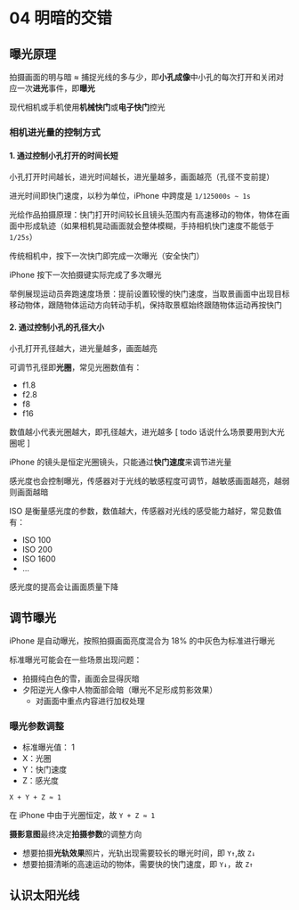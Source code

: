# 04 明暗的交错

## 曝光原理

拍摄画面的明与暗 ≈ 捕捉光线的多与少，即**小孔成像**中小孔的每次打开和关闭对应一次**进光**事件，即**曝光**

现代相机或手机使用**机械快门**或**电子快门**控光

### 相机进光量的控制方式

#### 1. 通过控制小孔打开的时间长短

小孔打开时间越长，进光时间越长，进光量越多，画面越亮（孔径不变前提）

进光时间即快门速度，以秒为单位，iPhone 中跨度是 `1/125000s ~ 1s`

光绘作品拍摄原理：快门打开时间较长且镜头范围内有高速移动的物体，物体在画面中形成轨迹（如果相机晃动画面就会整体模糊，手持相机快门速度不能低于 `1/25s`）

传统相机中，按下一次快门即完成一次曝光（安全快门）

iPhone 按下一次拍摄键实际完成了多次曝光

举例展现运动员奔跑速度场景：提前设置较慢的快门速度，当取景画面中出现目标移动物体，跟随物体运动方向转动手机，保持取景框始终跟随物体运动再按快门

#### 2. 通过控制小孔的孔径大小

小孔打开孔径越大，进光量越多，画面越亮

可调节孔径即**光圈**，常见光圈数值有：

- f1.8
- f2.8
- f8
- f16

数值越小代表光圈越大，即孔径越大，进光越多 [ todo 话说什么场景要用到大光圈呢 ]

iPhone 的镜头是恒定光圈镜头，只能通过**快门速度**来调节进光量

感光度也会控制曝光，传感器对于光线的敏感程度可调节，越敏感画面越亮，越弱则画面越暗

ISO 是衡量感光度的参数，数值越大，传感器对光线的感受能力越好，常见数值有：

- ISO 100
- ISO 200
- ISO 1600
- ...

感光度的提高会让画面质量下降

## 调节曝光

iPhone 是自动曝光，按照拍摄画面亮度混合为 18% 的中灰色为标准进行曝光

标准曝光可能会在一些场景出现问题：

- 拍摄纯白色的雪，画面会显得灰暗
- 夕阳逆光人像中人物面部会暗（曝光不足形成剪影效果）
  - 对画面中重点内容进行加权处理

### 曝光参数调整

- 标准曝光值： 1
- X：光圈
- Y：快门速度
- Z：感光度

`X + Y + Z ≈ 1`

在 iPhone 中由于光圈恒定，故 `Y + Z ≈ 1`

**摄影意图**最终决定**拍摄参数**的调整方向

- 想要拍摄**光轨效果**照片，光轨出现需要较长的曝光时间，即 `Y↑`,故 `Z↓`
- 想要拍摄清晰的高速运动的物体，需要快的快门速度，即 `Y↓`，故 `Z↑`

## 认识太阳光线
